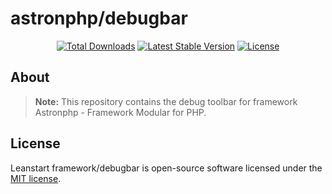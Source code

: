 <h1>astronphp/debugbar</h1>

<p align="center">
<a href="https://packagist.org/packages/astronphp/debugbar"><img src="https://poser.pugx.org/astronphp/debugbar/d/total.svg" alt="Total Downloads"></a>
<a href="https://packagist.org/packages/astronphp/debugbar"><img src="https://poser.pugx.org/astronphp/debugbar/v/stable.svg" alt="Latest Stable Version"></a>
<a href="https://packagist.org/packages/astronphp/debugbar"><img src="https://poser.pugx.org/astronphp/debugbar/license.svg" alt="License"></a>
</p>

## About
> **Note:** This repository contains the debug toolbar for framework Astronphp - Framework Modular for PHP.

## License
Leanstart framework/debugbar is open-source software licensed under the [MIT license](https://opensource.org/licenses/MIT).
